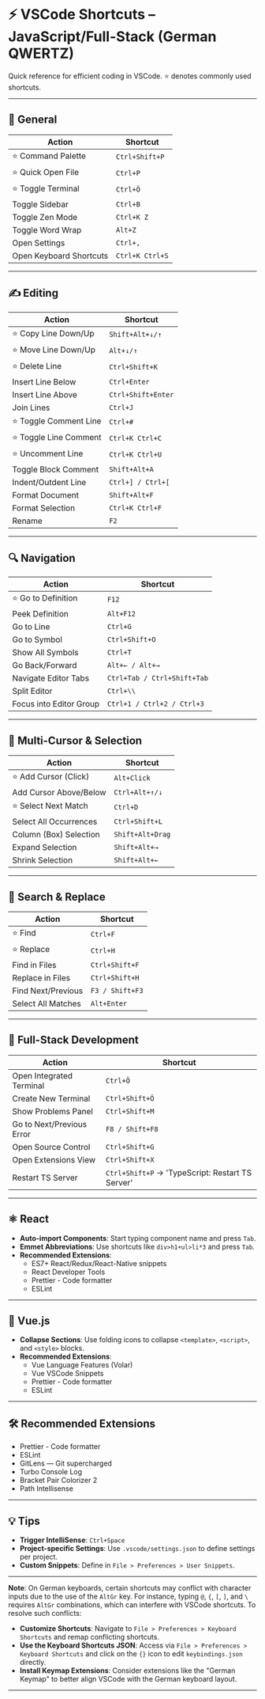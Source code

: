 # ⚡ VSCode Shortcuts – JavaScript/Full-Stack (German QWERTZ)

Quick reference for efficient coding in VSCode. ⭐️ denotes commonly used shortcuts.

---

## 🧭 General

| Action                          | Shortcut           |
|---------------------------------|--------------------|
| ⭐️ Command Palette              | `Ctrl+Shift+P`     |
| ⭐️ Quick Open File              | `Ctrl+P`           |
| ⭐️ Toggle Terminal              | `Ctrl+Ö`           |
| Toggle Sidebar                  | `Ctrl+B`           |
| Toggle Zen Mode                 | `Ctrl+K Z`         |
| Toggle Word Wrap                | `Alt+Z`            |
| Open Settings                   | `Ctrl+,`           |
| Open Keyboard Shortcuts         | `Ctrl+K Ctrl+S`    |

---

## ✍️ Editing

| Action                          | Shortcut           |
|---------------------------------|--------------------|
| ⭐️ Copy Line Down/Up            | `Shift+Alt+↓/↑`    |
| ⭐️ Move Line Down/Up            | `Alt+↓/↑`          |
| ⭐️ Delete Line                  | `Ctrl+Shift+K`     |
| Insert Line Below               | `Ctrl+Enter`       |
| Insert Line Above               | `Ctrl+Shift+Enter` |
| Join Lines                      | `Ctrl+J`           |
| ⭐️ Toggle Comment Line          | `Ctrl+#`           |
| ⭐️ Toggle Line Comment          | `Ctrl+K Ctrl+C`    |
| ⭐️ Uncomment Line               | `Ctrl+K Ctrl+U`    |
| Toggle Block Comment            | `Shift+Alt+A`      |
| Indent/Outdent Line             | `Ctrl+] / Ctrl+[`  |
| Format Document                 | `Shift+Alt+F`      |
| Format Selection                | `Ctrl+K Ctrl+F`    |
| Rename                          |  `F2`              |

---

## 🔍 Navigation

| Action                          | Shortcut           |
|---------------------------------|--------------------|
| ⭐️ Go to Definition             | `F12`              |
| Peek Definition                 | `Alt+F12`          |
| Go to Line                      | `Ctrl+G`           |
| Go to Symbol                    | `Ctrl+Shift+O`     |
| Show All Symbols                | `Ctrl+T`           |
| Go Back/Forward                 | `Alt+← / Alt+→`    |
| Navigate Editor Tabs            | `Ctrl+Tab / Ctrl+Shift+Tab` |
| Split Editor                    | `Ctrl+\\`          |
| Focus into Editor Group         | `Ctrl+1 / Ctrl+2 / Ctrl+3` |

---

## 🔄 Multi-Cursor & Selection

| Action                          | Shortcut           |
|---------------------------------|--------------------|
| ⭐️ Add Cursor (Click)           | `Alt+Click`        |
| Add Cursor Above/Below          | `Ctrl+Alt+↑/↓`     |
| ⭐️ Select Next Match            | `Ctrl+D`           |
| Select All Occurrences          | `Ctrl+Shift+L`     |
| Column (Box) Selection          | `Shift+Alt+Drag`   |
| Expand Selection                | `Shift+Alt+→`      |
| Shrink Selection                | `Shift+Alt+←`      |

---

## 🧪 Search & Replace

| Action                          | Shortcut           |
|---------------------------------|--------------------|
| ⭐️ Find                         | `Ctrl+F`           |
| ⭐️ Replace                      | `Ctrl+H`           |
| Find in Files                   | `Ctrl+Shift+F`     |
| Replace in Files                | `Ctrl+Shift+H`     |
| Find Next/Previous              | `F3 / Shift+F3`    |
| Select All Matches              | `Alt+Enter`        |

---

## 🧰 Full-Stack Development

| Action                          | Shortcut           |
|---------------------------------|--------------------|
| Open Integrated Terminal        | `Ctrl+Ö`           |
| Create New Terminal             | `Ctrl+Shift+Ö`     |
| Show Problems Panel             | `Ctrl+Shift+M`     |
| Go to Next/Previous Error       | `F8 / Shift+F8`    |
| Open Source Control             | `Ctrl+Shift+G`     |
| Open Extensions View            | `Ctrl+Shift+X`     |
| Restart TS Server               | `Ctrl+Shift+P` → 'TypeScript: Restart TS Server' |

---

## ⚛️ React

- **Auto-import Components**: Start typing component name and press `Tab`.
- **Emmet Abbreviations**: Use shortcuts like `div>h1+ul>li*3` and press `Tab`.
- **Recommended Extensions**:
  - ES7+ React/Redux/React-Native snippets
  - React Developer Tools
  - Prettier - Code formatter
  - ESLint

---

## 🔮 Vue.js

- **Collapse Sections**: Use folding icons to collapse `<template>`, `<script>`, and `<style>` blocks.
- **Recommended Extensions**:
  - Vue Language Features (Volar)
  - Vue VSCode Snippets
  - Prettier - Code formatter
  - ESLint

---

## 🛠️ Recommended Extensions

- Prettier - Code formatter
- ESLint
- GitLens — Git supercharged
- Turbo Console Log
- Bracket Pair Colorizer 2
- Path Intellisense

---

## 💡 Tips

- **Trigger IntelliSense**: `Ctrl+Space`
- **Project-specific Settings**: Use `.vscode/settings.json` to define settings per project.
- **Custom Snippets**: Define in `File > Preferences > User Snippets`.

---

**Note**: On German keyboards, certain shortcuts may conflict with character inputs due to the use of the `AltGr` key. For instance, typing `@`, `{`, `[`, `]`, and `\` requires `AltGr` combinations, which can interfere with VSCode shortcuts. To resolve such conflicts:

- **Customize Shortcuts**: Navigate to `File > Preferences > Keyboard Shortcuts` and remap conflicting shortcuts.
- **Use the Keyboard Shortcuts JSON**: Access via `File > Preferences > Keyboard Shortcuts` and click on the `{}` icon to edit `keybindings.json` directly.
- **Install Keymap Extensions**: Consider extensions like the "German Keymap" to better align VSCode with the German keyboard layout.

---